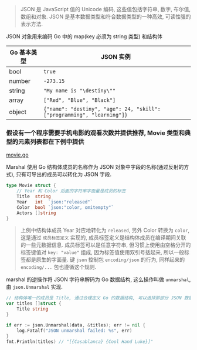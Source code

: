 > JSON 是 JavaScript 值的 Unicode 编码, 这些值包括字符串, 数字, 布尔值, 数组和对象. JSON 是基本数据类型和符合数据类型的一种高效, 可读性强的表示方法.

JSON 对象用来编码 Go 中的 map(key 必须为 string 类型) 和结构体

| Go 基本类型 | JSON 实例 |
| --- | --- |
| bool | `true` |
| number | `-273.15` |
| string | `"My name is "\destiny\""` |
| array | `["Red", "Blue", "Black"]` |
| object | `{"name": "destiny", "age": 24, "skill": ["programming", "learning"]}` |

### 假设有一个程序需要手机电影的观看次数并提供推荐, Movie 类型和典型的元素列表都在下例中提供

[movie.go](https://github.com/DestinyWang/gopl.io/blob/master/ch4/5_JSON/examples/movie.go)

Marshal 使用 Go 结构体成员的名称作为 JSON 对象中字段的名称(通过反射的方式), 只有可导出的成员可以转化为 JSON 字段.

```go
type Movie struct {
    // Year 和 Color 后面的字符串字面量是成员的标签
    Title  string
    Year   int  `json:"released"`
    Color  bool `json:"color, omitempty"`
    Actors []string
}
```

> 上例中结构体成员 Year 对应地转化为 `released`, 另外 Color 转换为 `color`, 这是通过 `成员标签定义` 实现的, 成员标签定义是结构体成员在编译期间关联的一些元数据信息.
成员标签可以是任意字符串, 但习惯上使用由空格分开的标签键值对 `key: "value"` 组成, 因为标签值使用双引号括起来, 所以一般标签都是原生的字面量.
键 `json` 控制包 `encoding/json` 的行为, 同样起来的 `encoding/...` 包也遵循这个规则.

marshal 的逆操作将 JSON 字符串解码为 Go 数据结构, 这么操作叫做 `unmarshal`, 由 `json.Unmarshal` 实现.

```go
// 结构体唯一的成员是 Title, 通过合理定义 Go 的数据结构, 可以选择那部分 JSON 数据解码到结构体对象中, 哪些可以丢弃
var titles []struct {
    Title string
}

if err := json.Unmarshal(data, &titles); err != nil {
    log.Fatalf("JSON unmarshal failed: %s", err)
}
fmt.Println(titles) // "[{Casablanca} {Cool Hand Luke}]"
```